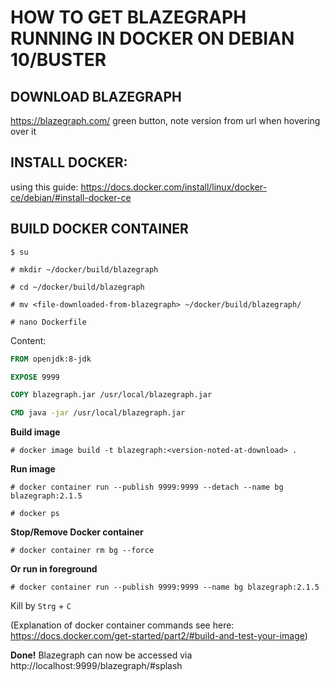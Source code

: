 # HOW TO GET BLAZEGRAPH RUNNING IN DOCKER ON DEBIAN 10/BUSTER



## DOWNLOAD BLAZEGRAPH

https://blazegraph.com/ green button, note version from url when hovering over it

## INSTALL DOCKER:

using this guide:
https://docs.docker.com/install/linux/docker-ce/debian/#install-docker-ce

## BUILD DOCKER CONTAINER


`$ su`

`# mkdir ~/docker/build/blazegraph`

`# cd ~/docker/build/blazegraph`

`# mv <file-downloaded-from-blazegraph> ~/docker/build/blazegraph/`

`# nano Dockerfile`

Content:
```DOCKERFILE
FROM openjdk:8-jdk

EXPOSE 9999

COPY blazegraph.jar /usr/local/blazegraph.jar

CMD java -jar /usr/local/blazegraph.jar
```

**Build image**

`# docker image build -t blazegraph:<version-noted-at-download> .`

**Run image**

`# docker container run --publish 9999:9999 --detach --name bg blazegraph:2.1.5`

`# docker ps`

**Stop/Remove Docker container**

`# docker container rm bg --force`

**Or run in foreground**

`# docker container run --publish 9999:9999 --name bg blazegraph:2.1.5`

Kill by `Strg` + `C`

(Explanation of docker container commands see here: https://docs.docker.com/get-started/part2/#build-and-test-your-image)

**Done!**
Blazegraph can now be accessed via http://localhost:9999/blazegraph/#splash
